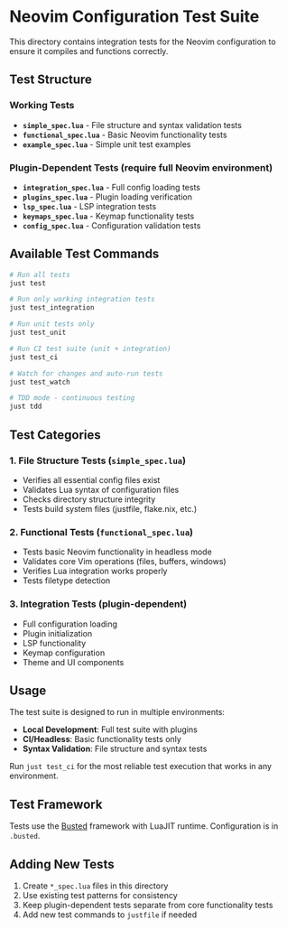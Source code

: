 # Neovim Configuration Test Suite

This directory contains integration tests for the Neovim configuration to ensure it compiles and functions correctly.

## Test Structure

### Working Tests

- **`simple_spec.lua`** - File structure and syntax validation tests
- **`functional_spec.lua`** - Basic Neovim functionality tests
- **`example_spec.lua`** - Simple unit test examples

### Plugin-Dependent Tests (require full Neovim environment)

- **`integration_spec.lua`** - Full config loading tests
- **`plugins_spec.lua`** - Plugin loading verification
- **`lsp_spec.lua`** - LSP integration tests
- **`keymaps_spec.lua`** - Keymap functionality tests
- **`config_spec.lua`** - Configuration validation tests

## Available Test Commands

```bash
# Run all tests
just test

# Run only working integration tests
just test_integration

# Run unit tests only
just test_unit

# Run CI test suite (unit + integration)
just test_ci

# Watch for changes and auto-run tests
just test_watch

# TDD mode - continuous testing
just tdd
```

## Test Categories

### 1. **File Structure Tests** (`simple_spec.lua`)

- Verifies all essential config files exist
- Validates Lua syntax of configuration files
- Checks directory structure integrity
- Tests build system files (justfile, flake.nix, etc.)

### 2. **Functional Tests** (`functional_spec.lua`)

- Tests basic Neovim functionality in headless mode
- Validates core Vim operations (files, buffers, windows)
- Verifies Lua integration works properly
- Tests filetype detection

### 3. **Integration Tests** (plugin-dependent)

- Full configuration loading
- Plugin initialization
- LSP functionality
- Keymap configuration
- Theme and UI components

## Usage

The test suite is designed to run in multiple environments:

- **Local Development**: Full test suite with plugins
- **CI/Headless**: Basic functionality tests only
- **Syntax Validation**: File structure and syntax tests

Run `just test_ci` for the most reliable test execution that works in any environment.

## Test Framework

Tests use the [Busted](https://lunarmodules.github.io/busted/) framework with LuaJIT runtime. Configuration is in `.busted`.

## Adding New Tests

1. Create `*_spec.lua` files in this directory
2. Use existing test patterns for consistency
3. Keep plugin-dependent tests separate from core functionality tests
4. Add new test commands to `justfile` if needed
